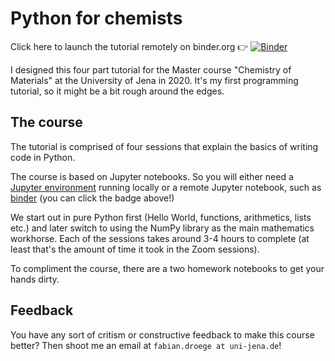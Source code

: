 # Python for chemists

Click here to launch the tutorial remotely on binder.org 👉 [![Binder](https://mybinder.org/badge_logo.svg)](https://mybinder.org/v2/gh/FabianGD/TeachingAST/master)

I designed this four part tutorial for the Master course "Chemistry of Materials" at the University of Jena in 2020.
It's my first programming tutorial, so it might be a bit rough around the edges.

## The course

The tutorial is comprised of four sessions that explain the basics of writing code in Python.

The course is based on Jupyter notebooks. So you will either need a [Jupyter environment](https://jupyter.org/) running locally or a remote Jupyter notebook,
such as [binder](https://mybinder.org) (you can click the badge above!)

We start out in pure Python first (Hello World, functions, arithmetics, lists etc.) and later switch to using the NumPy library as the main mathematics workhorse.
Each of the sessions takes around 3-4 hours to complete (at least that's the amount of time it took in the Zoom sessions).

To compliment the course, there are a two homework notebooks to get your hands dirty.

## Feedback

You have any sort of critism or constructive feedback to make this course better? Then shoot me an email at `fabian.droege at uni-jena.de`!
